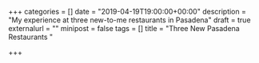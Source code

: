 +++
categories = []
date = "2019-04-19T19:00:00+00:00"
description = "My experience at three new-to-me restaurants in Pasadena"
draft = true
externalurl = ""
minipost = false
tags = []
title = "Three New Pasadena Restaurants "

+++

